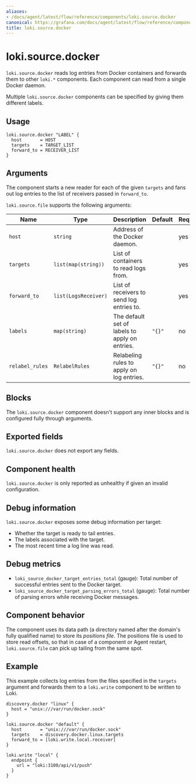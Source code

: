 ```yaml
---
aliases:
- /docs/agent/latest/flow/reference/components/loki.source.docker
canonical: https://grafana.com/docs/agent/latest/flow/reference/components/loki.source.docker/
title: loki.source.docker
---
```


# loki.source.docker

`loki.source.docker` reads log entries from Docker containers and forwards them
to other `loki.*` components. Each component can read from a single Docker
daemon.

Multiple `loki.source.docker` components can be specified by giving them
different labels.

## Usage

```river
loki.source.docker "LABEL" {
  host       = HOST
  targets    = TARGET_LIST
  forward_to = RECEIVER_LIST
}
```

## Arguments
The component starts a new reader for each of the given `targets` and fans out
log entries to the list of receivers passed in `forward_to`.

`loki.source.file` supports the following arguments:

Name            | Type                 | Description          | Default | Required
--------------- | -------------------- | -------------------- | ------- | --------
`host`          | `string`             | Address of the Docker daemon. | | yes
`targets`       | `list(map(string))`  | List of containers to read logs from. | | yes
`forward_to`    | `list(LogsReceiver)` | List of receivers to send log entries to. | | yes
`labels`        | `map(string)`        | The default set of labels to apply on entries. | `"{}"` | no
`relabel_rules` | `RelabelRules`       | Relabeling rules to apply on log entries. | `"{}"` | no

## Blocks

The `loki.source.docker` component doesn't support any inner blocks and is
configured fully through arguments.

## Exported fields

`loki.source.docker` does not export any fields.

## Component health

`loki.source.docker` is only reported as unhealthy if given an invalid
configuration.

## Debug information

`loki.source.docker` exposes some debug information per target:
* Whether the target is ready to tail entries.
* The labels associated with the target.
* The most recent time a log line was read.

## Debug metrics

* `loki_source_docker_target_entries_total` (gauge): Total number of successful entries sent to the Docker target.
* `loki_source_docker_target_parsing_errors_total` (gauge): Total number of parsing errors while receiving Docker messages.

## Component behavior
The component uses its data path (a directory named after the domain's
fully qualified name) to store its _positions file_. The positions file is used
to store read offsets, so that in case of a component or Agent restart,
`loki.source.file` can pick up tailing from the same spot.

## Example

This example collects log entries from the files specified in the `targets`
argument and forwards them to a `loki.write` component to be written to Loki.

```river
discovery.docker "linux" {
  host = "unix:///var/run/docker.sock"
}

loki.source.docker "default" {
  host       = "unix:///var/run/docker.sock"
  targets    = discovery.docker.linux.targets 
  forward_to = [loki.write.local.receiver]
}

loki.write "local" {
  endpoint {
    url = "loki:3100/api/v1/push"
  }
}
```
